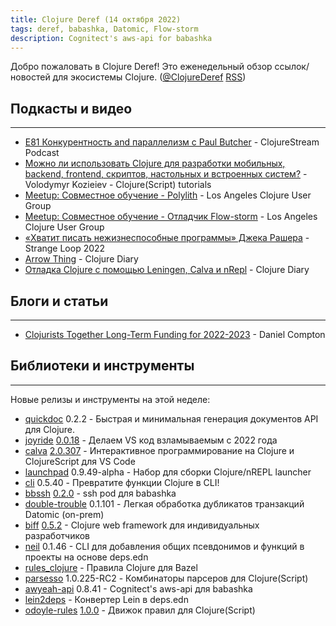 ```yaml
---
title: Clojure Deref (14 октября 2022)
tags: deref, babashka, Datomic, Flow-storm 
description: Cognitect's aws-api for babashka
---
```

Добро пожаловать в Clojure Deref! Это еженедельный обзор ссылок/новостей для экосистемы Clojure. ([@ClojureDeref](https://twitter.com/ClojureDeref) [RSS](https://clojure.org/feed.xml))

## Подкасты и видео
--------------------------------------------

* [E81 Конкурентность and параллелизм с Paul Butcher](https://clojure.stream/podcast/) - ClojureStream Podcast
* [Можно ли использовать Clojure для разработки мобильных, backend, frontend, скриптов, настольных и встроенных систем?](https://www.youtube.com/watch?v=oguZnsrUQBo) - Volodymyr Kozieiev - Clojure(Script) tutorials
* [Meetup: Совместное обучение - Polylith](https://www.youtube.com/watch?v=_tpNKAv4fro) - Los Angeles Clojure User Group
* [Meetup: Совместное обучение - Отладчик Flow-storm](https://www.youtube.com/watch?v=Dr8wBGPXxng) - Los Angeles Clojure User Group
* [«Хватит писать нежизнеспособные программы» Джека Рашера](https://www.youtube.com/watch?v=8Ab3ArE8W3s) - Strange Loop 2022
* [Arrow Thing](https://www.youtube.com/watch?v=1vu6ZvCHMTY) - Clojure Diary
* [Отладка Clojure с помощью Leningen, Calva и nRepl](https://www.youtube.com/watch?v=sbNeyaIgwG4) - Clojure Diary

## Блоги и статьи
------------------------------------------

* [Clojurists Together Long-Term Funding for 2022-2023](https://www.clojuriststogether.org/news/clojurists-together-long-term-funding-for-2022-2023/) - Daniel Compton

## Библиотеки и инструменты
--------------------------------------------

Новые релизы и инструменты на этой неделе:

* [quickdoc](https://github.com/borkdude/quickdoc) 0.2.2 - Быстрая и минимальная генерация документов API для Clojure.
* [joyride](https://github.com/BetterThanTomorrow/joyride) [0.0.18](https://github.com/BetterThanTomorrow/joyride/releases/tag/v0.0.18) - Делаем VS код взламываемым с 2022 года
* [calva](https://github.com/BetterThanTomorrow/calva) [2.0.307](https://github.com/BetterThanTomorrow/calva/releases/tag/v2.0.307) - Интерактивное программирование на Clojure и ClojureScript для VS Code
* [launchpad](https://github.com/lambdaisland/launchpad) 0.9.49-alpha - Набор для сборки Clojure/nREPL launcher
* [cli](https://github.com/babashka/cli) 0.5.40 - Превратите функции Clojure в CLI!
* [bbssh](https://github.com/epiccastle/bbssh) [0.2.0](https://github.com/epiccastle/bbssh/releases/tag/v0.2.0) - ssh pod для babashka
* [double-trouble](https://github.com/ivarref/double-trouble) 0.1.101 - Легкая обработка дубликатов транзакций Datomic (on-prem)
* [biff](https://github.com/jacobobryant/biff) [0.5.2](https://github.com/jacobobryant/biff/releases/tag/v0.5.2) - Clojure web framework для индивидуальных разработчиков
* [neil](https://github.com/babashka/neil) 0.1.46 - CLI для добавления общих псевдонимов и функций в проекты на основе deps.edn
* [rules\_clojure](https://github.com/griffinbank/rules_clojure) - Правила Clojure для Bazel
* [parsesso](https://github.com/strojure/parsesso) 1.0.225-RC2 - Комбинаторы парсеров для Clojure(Script)
* [awyeah-api](https://github.com/grzm/awyeah-api) 0.8.41 - Cognitect's aws-api для babashka
* [lein2deps](https://github.com/borkdude/lein2deps) - Конвертер Lein в deps.edn
* [odoyle-rules](https://github.com/oakes/odoyle-rules) [1.0.0](https://github.com/oakes/odoyle-rules/releases/tag/1.0.0) - Движок правил для Clojure(Script)
